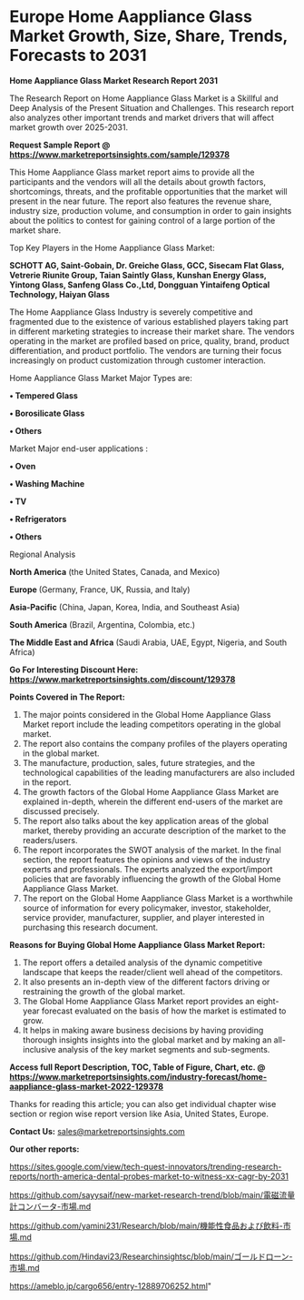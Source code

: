 # Europe Home Aappliance Glass Market Growth, Size, Share, Trends, Forecasts to 2031

<strong>Home Aappliance Glass Market Research Report 2031</strong>

The Research Report on Home Aappliance Glass Market is a Skillful and Deep Analysis of the Present Situation and Challenges. This research report also analyzes other important trends and market drivers that will affect market growth over 2025-2031.

<strong>Request Sample Report @ <a href=https://www.marketreportsinsights.com/sample/129378>https://www.marketreportsinsights.com/sample/129378</a></strong>

This Home Aappliance Glass market report aims to provide all the participants and the vendors will all the details about growth factors, shortcomings, threats, and the profitable opportunities that the market will present in the near future. The report also features the revenue share, industry size, production volume, and consumption in order to gain insights about the politics to contest for gaining control of a large portion of the market share.

Top Key Players in the Home Aappliance Glass Market:

<strong>SCHOTT AG, Saint-Gobain, Dr. Greiche Glass, GCC, Sisecam Flat Glass, Vetrerie Riunite Group, Taian Saintly Glass, Kunshan Energy Glass, Yintong Glass, Sanfeng Glass Co.,Ltd, Dongguan Yintaifeng Optical Technology, Haiyan Glass</strong>

The Home Aappliance Glass Industry is severely competitive and fragmented due to the existence of various established players taking part in different marketing strategies to increase their market share. The vendors operating in the market are profiled based on price, quality, brand, product differentiation, and product portfolio. The vendors are turning their focus increasingly on product customization through customer interaction.

Home Aappliance Glass Market Major Types are:

<strong>• Tempered Glass

• Borosilicate Glass

• Others</strong>

Market Major end-user applications :

<strong>• Oven

• Washing Machine

• TV

• Refrigerators

• Others</strong>

Regional Analysis

</u><strong><b>North America</b></strong> (the United States, Canada, and Mexico)

<strong><b>Europe </b></strong>(Germany, France, UK, Russia, and Italy)

<strong><b>Asia-Pacific</b></strong> (China, Japan, Korea, India, and Southeast Asia)

<strong><b>South America</b></strong> (Brazil, Argentina, Colombia, etc.)

<strong><b>The Middle East and Africa</b></strong> (Saudi Arabia, UAE, Egypt, Nigeria, and South Africa)

<strong>Go For Interesting Discount Here: <a href=https://www.marketreportsinsights.com/discount/129378>https://www.marketreportsinsights.com/discount/129378</a></strong>

<strong>Points Covered in The Report:</strong>
<ol>
  <li>The major points considered in the Global Home Aappliance Glass Market report include the leading competitors operating in the global market.</li>
  <li>The report also contains the company profiles of the players operating in the global market.</li>
  <li>The manufacture, production, sales, future strategies, and the technological capabilities of the leading manufacturers are also included in the report.</li>
  <li>The growth factors of the Global Home Aappliance Glass Market are explained in-depth, wherein the different end-users of the market are discussed precisely.</li>
  <li>The report also talks about the key application areas of the global market, thereby providing an accurate description of the market to the readers/users.</li>
  <li>The report incorporates the SWOT analysis of the market. In the final section, the report features the opinions and views of the industry experts and professionals. The experts analyzed the export/import policies that are favorably influencing the growth of the Global Home Aappliance Glass Market.</li>
  <li>The report on the Global Home Aappliance Glass Market is a worthwhile source of information for every policymaker, investor, stakeholder, service provider, manufacturer, supplier, and player interested in purchasing this research document.</li>
</ol>
<strong>Reasons for Buying Global Home Aappliance Glass Market Report:</strong>

<ol>
  <li>The report offers a detailed analysis of the dynamic competitive landscape that keeps the reader/client well ahead of the competitors.</li>
  <li>It also presents an in-depth view of the different factors driving or restraining the growth of the global market.</li>
  <li>The Global Home Aappliance Glass Market report provides an eight-year forecast evaluated on the basis of how the market is estimated to grow.</li>
  <li>It helps in making aware business decisions by having providing thorough insights insights into the global market and by making an all-inclusive analysis of the key market segments and sub-segments.</li>
</ol>
<strong>Access full Report Description, TOC, Table of Figure, Chart, etc. @ <a href=https://www.marketreportsinsights.com/industry-forecast/home-aappliance-glass-market-2022-129378>https://www.marketreportsinsights.com/industry-forecast/home-aappliance-glass-market-2022-129378</a></strong>


Thanks for reading this article; you can also get individual chapter wise section or region wise report version like Asia, United States, Europe.

<strong>Contact Us:</strong>
sales@marketreportsinsights.com

<strong>Our other reports:</strong>

<a href=https://sites.google.com/view/tech-quest-innovators/trending-research-reports/north-america-dental-probes-market-to-witness-xx-cagr-by-2031>https://sites.google.com/view/tech-quest-innovators/trending-research-reports/north-america-dental-probes-market-to-witness-xx-cagr-by-2031</a>

<a href=https://github.com/sayysaif/new-market-research-trend/blob/main/電磁流量計コンバータ-市場.md>https://github.com/sayysaif/new-market-research-trend/blob/main/電磁流量計コンバータ-市場.md</a>

<a href=https://github.com/yamini231/Research/blob/main/機能性食品および飲料-市場.md>https://github.com/yamini231/Research/blob/main/機能性食品および飲料-市場.md</a>

<a href=https://github.com/Hindavi23/Researchinsightsc/blob/main/ゴールドローン-市場.md>https://github.com/Hindavi23/Researchinsightsc/blob/main/ゴールドローン-市場.md</a>

<a href=https://ameblo.jp/cargo656/entry-12889706252.html>https://ameblo.jp/cargo656/entry-12889706252.html</a>"
